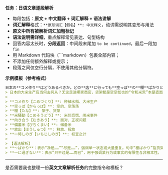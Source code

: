 **任务：日语文章逐段解析**

* 每段包括：**原文 + 中文翻译 + 词汇解释 + 语法讲解**
* **词汇解释**格式：`**原形词汇【假名】**: 中文释义`，动词需说明其变形与用法
* **原文中所有被解析词汇加粗标记**
* **语法说明需详细**，重点解释常见表达、句型结构
* 回答内容太长时，**分段返回**：中间段末尾加 `to be continued`，最后一段加 `fin`
* 用 Markdown 代码块（\`\`\`markdown）包裹全部内容；
* 不添加任何额外解释或提示；
* 段落之间仅空行分隔，不使用其他分隔符。

**示例模板（参考格式）**

```markdown
日本の**コメ作り**はどうあるべきか。どの**店**に行っても**空っぽ**の**棚**ばかりという「令和の**米騒動**」は、大きな**課題**と**向き合う**好機だった。**備蓄米**の**放出**は、あくまで**一時しのぎ**に過ぎない。  
> 日本的大米生产应当何去何从？无论走进哪家商店，货架都是空空如也的“令和米荒”本是直面重大课题的好机会；投放储备米终究只是权宜之计。  
>
> **コメ作り【こめづくり】**: 种植水稻、大米生产  
> **空っぽ【からっぽ】**: 空的、空荡荡  
> **棚【たな】**: 架子、货架  
> **米騒動【こめそうどう】**: 米价恐慌、闹米事件  
> **向き合う【むきあう】**: 面对、正视问题  
> **備蓄米【びちくまい】**: 储备米  
> **放出【ほうしゅつ】**: 释放、投放  
> **一時しのぎ【いちじしのぎ】**: 权宜之计  
>
> 【语法解析】  
> **〜ばかり**：表示“净是……”“尽是……”，强调单一状态或大量重复。句中“棚ばかり”指货架全是空的。  
> **〜に過ぎない**：表示“只不过是……而已”，用于强调某行为或事实的有限性与非根本性。
```

---

是否需要我也整理一份**英文文章解析任务**的完整指令和模板？
